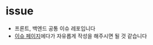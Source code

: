 # issue
- 프론트, 백엔드 공통 이슈 레포입니다
- [이슈 페이지](https://github.com/kanban-project/issue/issues)에다가 자유롭게 작성을 해주시면 될 것 같습니다
